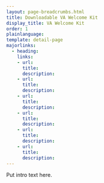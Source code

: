 ```yaml
---
layout: page-breadcrumbs.html
title: Downloadable VA Welcome Kit
display_title: VA Welcome Kit
order: 1
plainlanguage: 
template: detail-page
majorlinks:
  - heading: 
    links:
    - url: 
      title: 
      description: 
    - url: 
      title: 
      description: 
    - url: 
      title: 
      description:       
    - url: 
      title: 
      description:       
    - url: 
      title: 
      description:       
    - url: 
      title: 
      description: 
---
```

<div itemscope itemtype ="http://schema.org/HowTo">
<div class="va-introtext" itemprop="description">

Put intro text here.

</div>
